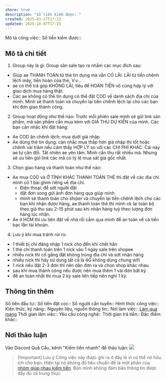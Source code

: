 ```yaml
---
share: true
description: "Số tiền kiếm được: "
created: 2025-03-27T17:13
updated: 2025-10-07T17:25
---
```

Mô tả công việc:: 
Số tiền kiếm được:: 

## Mô tả chi tiết
1. Group này là gì: 
    Group săn sale tạo ra nhằm các mục đích sau:
- Giúp ae THANH TOÁN từ thẻ tín dụng mà vẫn CÓ LÃI. LÃI từ tiền chênh lệch máy, tiền hoàn của thẻ, V.v...
- ae có thể trả góp KHÔNG LÃI, tiêu để HOÀN TIỀN vô cùng hợp lý với giao dịch mua hàng thật.
- Các ae không có thẻ tín dụng có thể đặt COD về danh sách địa chỉ của mình. Mình sẽ thanh toán và chuyển lại tiền chênh lệch lại cho các bạn khi đơn giao thành công.

2. Group hoạt động như thế nào: 
     Trước mỗi phiên sale mình sẽ gửi link sản phẩm, mã sản phẩm cần mua kèm với GIÁ THU DỰ KIẾN của mình. Các bạn cân nhắc khi đặt hàng: 
- Ae COD ăn chênh lệch: mua dưới giá nhập
- Ae dùng thẻ tín dụng: cân nhắc mua thấp hơn giá nhập thì tốt hoặc chênh vài trăm nếu cảm thấy HỢP LÝ so với các CHI PHÍ KHÁC. Cái này ae tự cân đối. 
Tất nhiên ae yên tâm. Mình cần thu rất nhiều mã. Nhưng sẽ ưu tiên gửi link các mã có tỷ lệ mua sát giá gốc nhất.

3. Chọn giao hàng và thanh toán như thế nào:
- Ae mua COD và Ở TỈNH KHÁC THANH TOÁN THẺ thì đặt về các địa chỉ mình có 1 bài ghim riêng về địa chỉ.
  + Điện thoại: để sdt người đặt
  + đặt đơn xong gửi ảnh đơn hàng qua giúp mình
  + mình sẽ thanh toán cho shiper và chuyển lại tiền chênh lệch cho các bạn khi nhận được hàng, ae thanh toán thẻ thì mình ck lại toàn bộ theo giá thu sau 2-15 phút sau khi nhận hàng tuỳ theo lượng đơn hàng lúc nhận.
- Ae ở HCM thì ưu tiên đặt về nhà rồi cầm qua mình để an toàn về cả tiền bạc lẫn tài khoản. 

4. Lưu ý khi mua tránh rủi ro:
- 1 thiết bị chỉ đăng nhập 1 nick cho đến khi chết hẳn
- 1 thẻ chỉ thanh toán trên 1 nick vào 1 ngày sale trên shopee
- nhiều nick thì cố gắng đặt không trùng đỉa chỉ và sdt nhận hàng
- nhiều nick thì hãy sử dụng tất cả là 4G không dùng chung wifi
- 1 nick nếu đặt 2-3 đơn thì nên dãn đơn ra và chọn shop khác nhau
- sau khi mua thành công nếu được nên mua thêm 1 vài đơn bất kỳ
- để an toàn nhất thì mua 2 kỳ sale liên tiếp nên nghỉ 1 kỳ. 

## Thông tin thêm
Số tiền đầu tư:: 
Số tiền đặt cọc:: 
Số người cần tuyển:: 
Hình thức công việc::
Kiến thức, kỹ năng::
Nguyên liệu, nguồn thông tin::
Nơi làm việc:: [Làm qua mạng](../../../%C4%90%E1%BA%B7c%20%C4%91i%E1%BB%83m%20c%C3%B4ng%20vi%E1%BB%87c/N%C6%A1i%20l%C3%A0m%20vi%E1%BB%87c/L%C3%A0m%20qua%20m%E1%BA%A1ng.md)
Thời gian làm việc::
Yêu cầu công nghệ::
Thời gian trả tiền::
Đặc điểm khác::

## Nơi thảo luận
Vào Discord Quả Cầu, kênh "Kiếm tiền nhanh" để thảo luận:
![](https://i.imgur.com/PffcLkI.png)

> [!important] Lưu ý
> Công việc này được ghi ra ở đây là vì có thể nó hữu ích cho bạn. Hiện tại nó không đủ tiêu chuẩn để là một phần của [nhóm giúp nhau kiếm tiền](../../../../../%F0%9F%93%90D%E1%BB%B1%20%C3%A1n/Gi%C3%BAp%20nhau%20ki%E1%BA%BFm%20ti%E1%BB%81n/index.md). Bọn mình không đảm bảo thông tin được đầy đủ và trung thực.